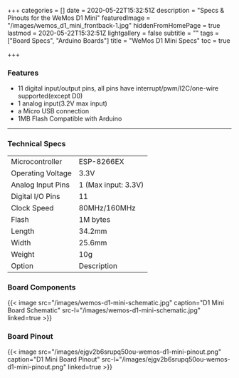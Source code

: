 +++
categories = []
date = 2020-05-22T15:32:51Z
description = "Specs & Pinouts for the WeMos D1 Mini"
featuredImage = "/images/wemos_d1_mini_frontback-1.jpg"
hiddenFromHomePage = true
lastmod = 2020-05-22T15:32:51Z
lightgallery = false
subtitle = ""
tags = ["Board Specs", "Arduino Boards"]
title = "WeMos D1 Mini Specs"
toc = true

+++
<!--more-->

### Features

* 11 digital input/output pins, all pins have interrupt/pwm/I2C/one-wire supported(except D0)
* 1 analog input(3.2V max input)
* a Micro USB connection
* 1MB Flash Compatible with Arduino

***

### Technical Specs
|  |  |
| --- | ---- |
| Microcontroller | ESP-8266EX | 
| Operating Voltage | 3.3V |
| Analog Input Pins | 1 (Max input: 3.3V) | 
| Digital I/O Pins | 11 |
| Clock Speed | 80MHz/160MHz |
| Flash | 1M bytes |
| Length | 34.2mm |
| Width | 25.6mm |
| Weight | 10g |
| Option | Description |


### Board Components

{{< image src="/images/wemos-d1-mini-schematic.jpg" caption="D1 Mini Board Schematic"  src-l="/images/wemos-d1-mini-schematic.jpg" linked=true  >}}

### Board Pinout
{{< image src="/images/ejgv2b6srupq50ou-wemos-d1-mini-pinout.png" caption="D1 Mini Board Pinout"  src-l="/images/ejgv2b6srupq50ou-wemos-d1-mini-pinout.png" linked=true  >}}